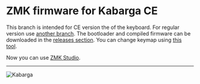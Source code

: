 # ZMK firmware for Kabarga CE
This branch is intended for CE version the of the keyboard. For regular version use [another branch](https://github.com/aroum/zmk-kabarga/tree/kabarga). The bootloader and compiled firmware can be downloaded in the [releases section](https://github.com/aroum/zmk-kabarga/releases). You can change keymap using [this tool](https://nickcoutsos.github.io/keymap-editor/).

Now you can use [ZMK Studio](https://zmk.dev/docs/features/studio).

-----

![Kabarga](https://preview.redd.it/kabarga-42-key-ergo-keyboard-v0-mctvf7jl9lvc1.jpg?width=960&format=pjpg&auto=webp&s=a632c3e38a3af0b374fefa9a923c656e1b02e7a1)
